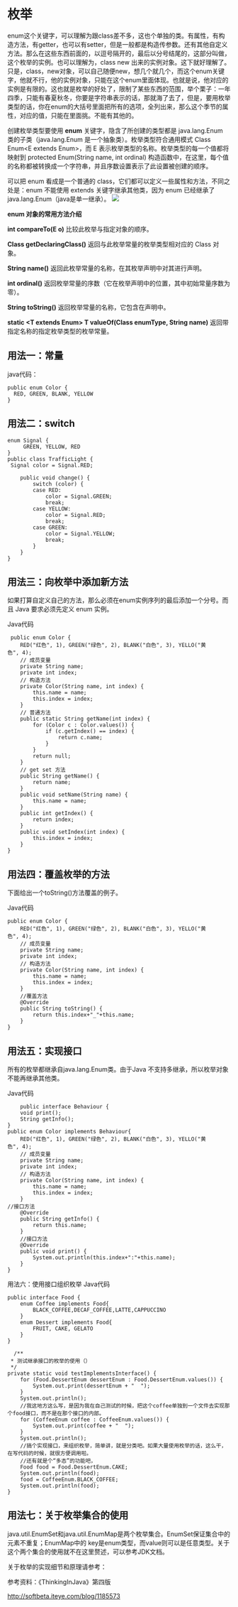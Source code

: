 # 枚举 #

enum这个关键字，可以理解为跟class差不多，这也个单独的类。有属性，有构造方法，有getter，也可以有setter，但是一般都是构造传参数。还有其他自定义方法。那么在这些东西前面的，以逗号隔开的，最后以分号结尾的，这部分叫做，这个枚举的实例。也可以理解为，class  new 出来的实例对象。这下就好理解了。只是，class，new对象，可以自己随便new，想几个就几个，而这个enum关键字，他就不行，他的实例对象，只能在这个enum里面体现。也就是说，他对应的实例是有限的。这也就是枚举的好处了，限制了某些东西的范围，举个栗子：一年四季，只能有春夏秋冬，你要是字符串表示的话，那就海了去了，但是，要用枚举类型的话，你在enum的大括号里面把所有的选项，全列出来，那么这个季节的属性，对应的值，只能在里面挑。不能有其他的。

创建枚举类型要使用 **enum** 关键字，隐含了所创建的类型都是 java.lang.Enum 类的子类（java.lang.Enum 是一个抽象类）。枚举类型符合通用模式 Class Enum<E extends Enum<E>>，而 E 表示枚举类型的名称。枚举类型的每一个值都将映射到 protected Enum(String name, int ordinal) 构造函数中，在这里，每个值的名称都被转换成一个字符串，并且序数设置表示了此设置被创建的顺序。

可以把 enum 看成是一个普通的 class，它们都可以定义一些属性和方法，不同之处是：enum 不能使用 extends 关键字继承其他类，因为 enum 已经继承了 java.lang.Enum（java是单一继承）。
![](https://i.imgur.com/aBv6a3n.png)

**enum 对象的常用方法介绍**

**int compareTo(E o)** 
          比较此枚举与指定对象的顺序。

**Class<E> getDeclaringClass()** 
          返回与此枚举常量的枚举类型相对应的 Class 对象。

**String name()** 
          返回此枚举常量的名称，在其枚举声明中对其进行声明。

**int ordinal()**
          返回枚举常量的序数（它在枚举声明中的位置，其中初始常量序数为零）。

**String toString()**
           返回枚举常量的名称，它包含在声明中。

**static <T extends Enum<T>> T valueOf(Class<T> enumType, String name)** 
          返回带指定名称的指定枚举类型的枚举常量。


## 用法一：常量 ##

java代码：

    public enum Color {  
      RED, GREEN, BLANK, YELLOW  
    }

## 用法二：switch ##

        
    enum Signal {  
   		 GREEN, YELLOW, RED  
   	}  
    public class TrafficLight {  
  	 Signal color = Signal.RED;  

    	public void change() {  
   	 		switch (color) {  
   	 		case RED:  
   	 			color = Signal.GREEN;  
  	 			break;  
  	 		case YELLOW:  
  	 			color = Signal.RED;  
   	 			break;  
   	 		case GREEN:  
   	 			color = Signal.YELLOW;  
   	 			break;  
    	 	}  
        }  
    } 

## 用法三：向枚举中添加新方法 ##
如果打算自定义自己的方法，那么必须在enum实例序列的最后添加一个分号。而且 Java 要求必须先定义 enum 实例。 

Java代码 
    
	 public enum Color {  
        RED("红色", 1), GREEN("绿色", 2), BLANK("白色", 3), YELLO("黄色", 4);  
        // 成员变量  
        private String name;  
        private int index;  
        // 构造方法  
        private Color(String name, int index) {  
            this.name = name;  
            this.index = index;  
        }  
        // 普通方法  
        public static String getName(int index) {  
            for (Color c : Color.values()) {  
                if (c.getIndex() == index) {  
                    return c.name;  
                }  
            }  
            return null;  
        }  
        // get set 方法  
        public String getName() {  
            return name;  
        }  
        public void setName(String name) {  
            this.name = name;  
        }  
        public int getIndex() {  
            return index;  
        }  
        public void setIndex(int index) {  
            this.index = index;  
        }  
    }  
## 用法四：覆盖枚举的方法 ##
下面给出一个toString()方法覆盖的例子。 

Java代码 	

    public enum Color {  
        RED("红色", 1), GREEN("绿色", 2), BLANK("白色", 3), YELLO("黄色", 4);  
        // 成员变量  
        private String name;  
        private int index;  
        // 构造方法  
        private Color(String name, int index) {  
            this.name = name;  
            this.index = index;  
        }  
        //覆盖方法  
        @Override  
        public String toString() {  
            return this.index+"_"+this.name;  
        }  
    }  

## 用法五：实现接口 ##
所有的枚举都继承自java.lang.Enum类。由于Java 不支持多继承，所以枚举对象不能再继承其他类。 

Java代码 

    	public interface Behaviour {  
        void print();  
        String getInfo();  
    }  
    public enum Color implements Behaviour{  
        RED("红色", 1), GREEN("绿色", 2), BLANK("白色", 3), YELLO("黄色", 4);  
        // 成员变量  
        private String name;  
        private int index;  
        // 构造方法  
        private Color(String name, int index) {  
            this.name = name;  
            this.index = index;  
        }  
    //接口方法  
        @Override  
        public String getInfo() {  
            return this.name;  
        }  
        //接口方法  
        @Override  
        public void print() {  
            System.out.println(this.index+":"+this.name);  
        }  
    }  

用法六：使用接口组织枚举
 Java代码 

    public interface Food {  
        enum Coffee implements Food{  
            BLACK_COFFEE,DECAF_COFFEE,LATTE,CAPPUCCINO  
        }  
        enum Dessert implements Food{  
            FRUIT, CAKE, GELATO  
        }  
    }  

      /**
     * 测试继承接口的枚举的使用（）
     */
    private static void testImplementsInterface() {
        for (Food.DessertEnum dessertEnum : Food.DessertEnum.values()) {
            System.out.print(dessertEnum + "  ");
        }
        System.out.println();
        //我这地方这么写，是因为我在自己测试的时候，把这个coffee单独到一个文件去实现那个food接口，而不是在那个接口的内部。
        for (CoffeeEnum coffee : CoffeeEnum.values()) {
            System.out.print(coffee + "  ");
        }
        System.out.println();
        //搞个实现接口，来组织枚举，简单讲，就是分类吧。如果大量使用枚举的话，这么干，在写代码的时候，就很方便调用啦。
        //还有就是个“多态”的功能吧，
        Food food = Food.DessertEnum.CAKE;
        System.out.println(food);
        food = CoffeeEnum.BLACK_COFFEE;
        System.out.println(food);
    }

## 用法七：关于枚举集合的使用 ##
 

java.util.EnumSet和java.util.EnumMap是两个枚举集合。EnumSet保证集合中的元素不重复；EnumMap中的 key是enum类型，而value则可以是任意类型。关于这个两个集合的使用就不在这里赘述，可以参考JDK文档。

关于枚举的实现细节和原理请参考：

参考资料：《ThinkingInJava》第四版

http://softbeta.iteye.com/blog/1185573
